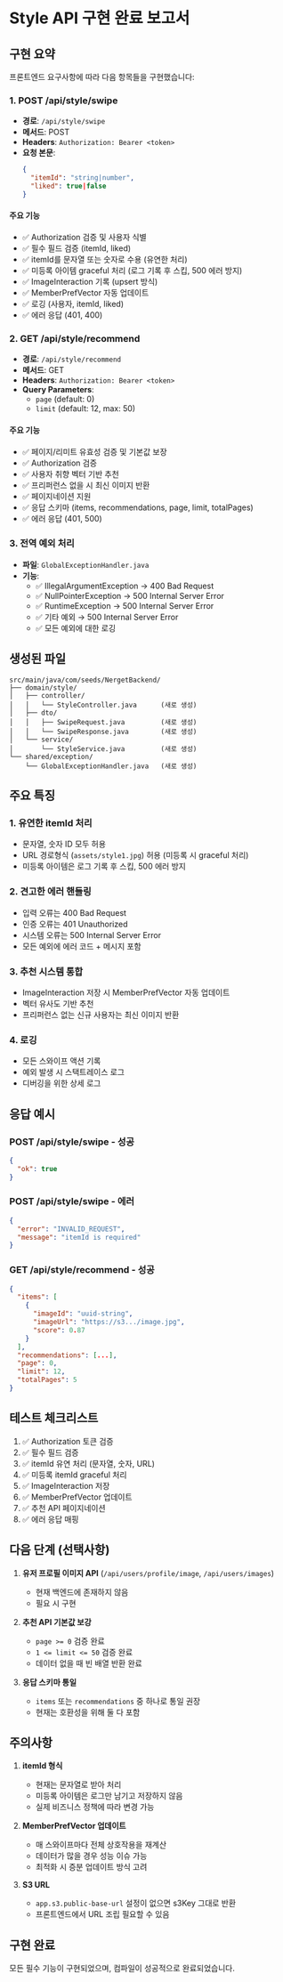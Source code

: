 # Style API 구현 완료 보고서

## 구현 요약

프론트엔드 요구사항에 따라 다음 항목들을 구현했습니다:

### 1. POST /api/style/swipe

- **경로**: `/api/style/swipe`
- **메서드**: POST
- **Headers**: `Authorization: Bearer <token>`
- **요청 본문**:
  ```json
  {
    "itemId": "string|number",
    "liked": true|false
  }
  ```

#### 주요 기능

- ✅ Authorization 검증 및 사용자 식별
- ✅ 필수 필드 검증 (itemId, liked)
- ✅ itemId를 문자열 또는 숫자로 수용 (유연한 처리)
- ✅ 미등록 아이템 graceful 처리 (로그 기록 후 스킵, 500 에러 방지)
- ✅ ImageInteraction 기록 (upsert 방식)
- ✅ MemberPrefVector 자동 업데이트
- ✅ 로깅 (사용자, itemId, liked)
- ✅ 에러 응답 (401, 400)

### 2. GET /api/style/recommend

- **경로**: `/api/style/recommend`
- **메서드**: GET
- **Headers**: `Authorization: Bearer <token>`
- **Query Parameters**:
  - `page` (default: 0)
  - `limit` (default: 12, max: 50)

#### 주요 기능

- ✅ 페이지/리미트 유효성 검증 및 기본값 보장
- ✅ Authorization 검증
- ✅ 사용자 취향 벡터 기반 추천
- ✅ 프리퍼런스 없을 시 최신 이미지 반환
- ✅ 페이지네이션 지원
- ✅ 응답 스키마 (items, recommendations, page, limit, totalPages)
- ✅ 에러 응답 (401, 500)

### 3. 전역 예외 처리

- **파일**: `GlobalExceptionHandler.java`
- **기능**:
  - ✅ IllegalArgumentException → 400 Bad Request
  - ✅ NullPointerException → 500 Internal Server Error
  - ✅ RuntimeException → 500 Internal Server Error
  - ✅ 기타 예외 → 500 Internal Server Error
  - ✅ 모든 예외에 대한 로깅

## 생성된 파일

```
src/main/java/com/seeds/NergetBackend/
├── domain/style/
│   ├── controller/
│   │   └── StyleController.java      (새로 생성)
│   ├── dto/
│   │   ├── SwipeRequest.java         (새로 생성)
│   │   └── SwipeResponse.java        (새로 생성)
│   └── service/
│       └── StyleService.java         (새로 생성)
└── shared/exception/
    └── GlobalExceptionHandler.java   (새로 생성)
```

## 주요 특징

### 1. 유연한 itemId 처리

- 문자열, 숫자 ID 모두 허용
- URL 경로형식 (`assets/style1.jpg`) 허용 (미등록 시 graceful 처리)
- 미등록 아이템은 로그 기록 후 스킵, 500 에러 방지

### 2. 견고한 에러 핸들링

- 입력 오류는 400 Bad Request
- 인증 오류는 401 Unauthorized
- 시스템 오류는 500 Internal Server Error
- 모든 예외에 에러 코드 + 메시지 포함

### 3. 추천 시스템 통합

- ImageInteraction 저장 시 MemberPrefVector 자동 업데이트
- 벡터 유사도 기반 추천
- 프리퍼런스 없는 신규 사용자는 최신 이미지 반환

### 4. 로깅

- 모든 스와이프 액션 기록
- 예외 발생 시 스택트레이스 로그
- 디버깅을 위한 상세 로그

## 응답 예시

### POST /api/style/swipe - 성공

```json
{
  "ok": true
}
```

### POST /api/style/swipe - 에러

```json
{
  "error": "INVALID_REQUEST",
  "message": "itemId is required"
}
```

### GET /api/style/recommend - 성공

```json
{
  "items": [
    {
      "imageId": "uuid-string",
      "imageUrl": "https://s3.../image.jpg",
      "score": 0.87
    }
  ],
  "recommendations": [...],
  "page": 0,
  "limit": 12,
  "totalPages": 5
}
```

## 테스트 체크리스트

1. ✅ Authorization 토큰 검증
2. ✅ 필수 필드 검증
3. ✅ itemId 유연 처리 (문자열, 숫자, URL)
4. ✅ 미등록 itemId graceful 처리
5. ✅ ImageInteraction 저장
6. ✅ MemberPrefVector 업데이트
7. ✅ 추천 API 페이지네이션
8. ✅ 에러 응답 매핑

## 다음 단계 (선택사항)

1. **유저 프로필 이미지 API** (`/api/users/profile/image`, `/api/users/images`)

   - 현재 백엔드에 존재하지 않음
   - 필요 시 구현

2. **추천 API 기본값 보강**

   - `page >= 0` 검증 완료
   - `1 <= limit <= 50` 검증 완료
   - 데이터 없을 때 빈 배열 반환 완료

3. **응답 스키마 통일**
   - `items` 또는 `recommendations` 중 하나로 통일 권장
   - 현재는 호환성을 위해 둘 다 포함

## 주의사항

1. **itemId 형식**

   - 현재는 문자열로 받아 처리
   - 미등록 아이템은 로그만 남기고 저장하지 않음
   - 실제 비즈니스 정책에 따라 변경 가능

2. **MemberPrefVector 업데이트**

   - 매 스와이프마다 전체 상호작용을 재계산
   - 데이터가 많을 경우 성능 이슈 가능
   - 최적화 시 증분 업데이트 방식 고려

3. **S3 URL**
   - `app.s3.public-base-url` 설정이 없으면 s3Key 그대로 반환
   - 프론트엔드에서 URL 조립 필요할 수 있음

## 구현 완료

모든 필수 기능이 구현되었으며, 컴파일이 성공적으로 완료되었습니다.
